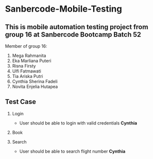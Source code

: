 # Sanbercode-Mobile-Testing

## This is mobile automation testing project from group 16 at Sanbercode Bootcamp Batch 52

Member of group 16:

1. Mega Rahmanita
2. Eka Marliana Puteri
3. Risna Firsty
4. Ulfi Fatmawati
5. Tia Ariska Putri
6. Cynthia Sherina Fadeli
7. Novita Enjelia Hutapea

## Test Case
1. Login
    - User should be able to login with valid credentials **Cynthia**

2. Book


3. Search
    - User should be able to search flight number **Cynthia**